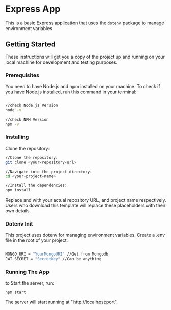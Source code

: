 # Express App

This is a basic Express application that uses the `dotenv` package to manage environment variables.

## Getting Started

These instructions will get you a copy of the project up and running on your local machine for development and testing purposes.

### Prerequisites

You need to have Node.js and npm installed on your machine. To check if you have Node.js installed, run this command in your terminal:

```bash

//check Node.js Version
node -v

//check NPM Version
npm -v

```

### Installing

Clone the repository:

```bash
//Clone the repository:
git clone <your-repository-url>

//Navigate into the project directory:
cd <your-project-name>

//Install the dependencies:
npm install

```

Replace <your-repository-url> and <your-project-name> with your actual repository URL, and project name respectively. Users who download this template will replace these placeholders with their own details.

### Dotenv Init

This project uses dotenv for managing environment variables. Create a .env file in the root of your project.

```bash

MONGO_URI = "YourMongoURI" //Get from Mongodb
JWT_SECRET = "SecretKey" //Can be anything

```

### Running The App

to Start the server, run:

```bash
npm start
```

The server will start running at "http://localhost:port".

